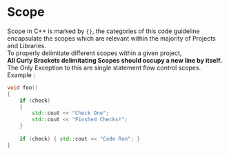 # Scope

Scope in C++ is marked by `{}`, the categories of this code guideline encapsulate the scopes which are relevant within the majority of Projects and Libraries.  
To properly delimitate different scopes within a given project,  
**All Curly Brackets delimitating Scopes should occupy a new line by itself.**
The Only Exception to this are single statement flow control scopes.
Example :
``` cpp linenums="1"
void foo()
{	
	if (check)
	{
		std::cout << "Check One";
		std::cout << "Finshed Checks!";
	}
	
	if (check) { std::cout << "Code Ran"; }
}
```
